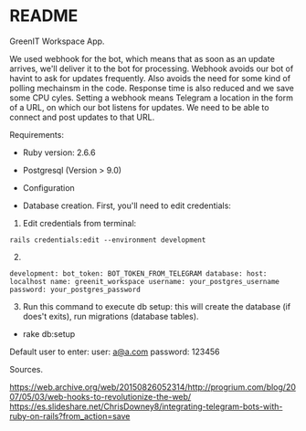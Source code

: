 # README

GreenIT Workspace App.

We used webhook for the bot, which means that as soon as an update arrives, we'll deliver it to the bot for processing.
Webhook avoids our bot of havint to ask for updates frequently. Also avoids the need for some kind of polling mechainsm in the code.
Response time is also reduced and we save some CPU cyles.
Setting a webhook means Telegram a location in the form of a URL, on which our bot listens for updates.
We need to be able to connect and post updates to that URL.


Requirements:

* Ruby version: 2.6.6

* Postgresql (Version > 9.0)

* Configuration

* Database creation. First, you'll need to edit credentials:

1) Edit credentials from terminal:

`
rails credentials:edit --environment development
`

2)

`
development:
  bot_token: BOT_TOKEN_FROM_TELEGRAM
  database:
    host: localhost
    name: greenit_workspace
    username: your_postgres_username
    password: your_postgres_password
`

3) Run this command to execute db setup: this will create the database (if does't exits), run migrations (database tables).

- rake db:setup

Default user to enter:
user: a@a.com
password: 123456

Sources.

https://web.archive.org/web/20150826052314/http://progrium.com/blog/2007/05/03/web-hooks-to-revolutionize-the-web/
https://es.slideshare.net/ChrisDowney8/integrating-telegram-bots-with-ruby-on-rails?from_action=save